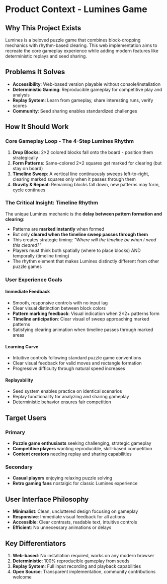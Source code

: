 # Product Context - Lumines Game

## Why This Project Exists

Lumines is a beloved puzzle game that combines block-dropping mechanics with rhythm-based clearing. This web implementation aims to recreate the core gameplay experience while adding modern features like deterministic replays and seed sharing.

## Problems It Solves

- **Accessibility**: Web-based version playable without console/installation
- **Deterministic Gaming**: Reproducible gameplay for competitive play and analysis
- **Replay System**: Learn from gameplay, share interesting runs, verify scores
- **Community**: Seed sharing enables standardized challenges

## How It Should Work

### Core Gameplay Loop - The 4-Step Lumines Rhythm

1. **Drop Blocks**: 2×2 colored blocks fall onto the board - position them strategically
2. **Form Patterns**: Same-colored 2×2 squares get marked for clearing (but stay on board)
3. **Timeline Sweep**: A vertical line continuously sweeps left-to-right, clearing marked squares only when it passes through them
4. **Gravity & Repeat**: Remaining blocks fall down, new patterns may form, cycle continues

### The Critical Insight: Timeline Rhythm

The unique Lumines mechanic is the **delay between pattern formation and clearing**:
- Patterns are **marked instantly** when formed
- But only **cleared when the timeline sweep passes through them**
- This creates strategic timing: *"Where will the timeline be when I need this cleared?"*
- Players must think both spatially (where to place blocks) AND temporally (timeline timing)
- The rhythm element that makes Lumines distinctly different from other puzzle games

### User Experience Goals

#### Immediate Feedback

- Smooth, responsive controls with no input lag
- Clear visual distinction between block colors
- **Pattern marking feedback**: Visual indication when 2×2+ patterns form
- **Timeline anticipation**: Clear visual of sweep approaching marked patterns
- Satisfying clearing animation when timeline passes through marked areas

#### Learning Curve

- Intuitive controls following standard puzzle game conventions
- Clear visual feedback for valid moves and rectangle formation
- Progressive difficulty through natural speed increases

#### Replayability

- Seed system enables practice on identical scenarios
- Replay functionality for analyzing and sharing gameplay
- Deterministic behavior ensures fair competition

## Target Users

### Primary

- **Puzzle game enthusiasts** seeking challenging, strategic gameplay
- **Competitive players** wanting reproducible, skill-based competition
- **Content creators** needing replay and sharing capabilities

### Secondary

- **Casual players** enjoying relaxing puzzle solving
- **Retro gaming fans** nostalgic for classic Lumines experience

## User Interface Philosophy

- **Minimalist**: Clean, uncluttered design focusing on gameplay
- **Responsive**: Immediate visual feedback for all actions
- **Accessible**: Clear contrasts, readable text, intuitive controls
- **Efficient**: No unnecessary animations or delays

## Key Differentiators

1. **Web-based**: No installation required, works on any modern browser
2. **Deterministic**: 100% reproducible gameplay from seeds
3. **Replay System**: Full input recording and playback capabilities
4. **Open Source**: Transparent implementation, community contributions welcome
